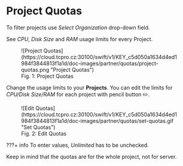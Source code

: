 
# **Project Quotas**

To filter projects use *Select Organization* drop-down field.

See *CPU*, *Disk Size* and *RAM* usage limits for every Project.

<figure markdown>
  ![Project Quotas](https://cloud.tcpro.cz:30100/swift/v1/KEY_c5d050a1634d4ed1984f3844813f1a1d/doc-images/partner/quotas/project-quotas.png "Project Quotas")
  <figcaption>Fig. 1: Project Quotas</figcaption>
</figure>

Change the usage limits to your **Projects**. You can edit the limits for *CPU/Disk Size/RAM* for each project with pencil button :pencil2:.

<figure markdown>
  ![Edit Quotas](https://cloud.tcpro.cz:30100/swift/v1/KEY_c5d050a1634d4ed1984f3844813f1a1d/doc-images/partner/quotas/set-quotas.gif "Set Quotas")
  <figcaption>Fig. 2: Edit Quotas</figcaption>
</figure>


???+ info
    To enter values, _Unlimited_ has to be unchecked.

Keep in mind that the quotas are for the whole project, not for server.

